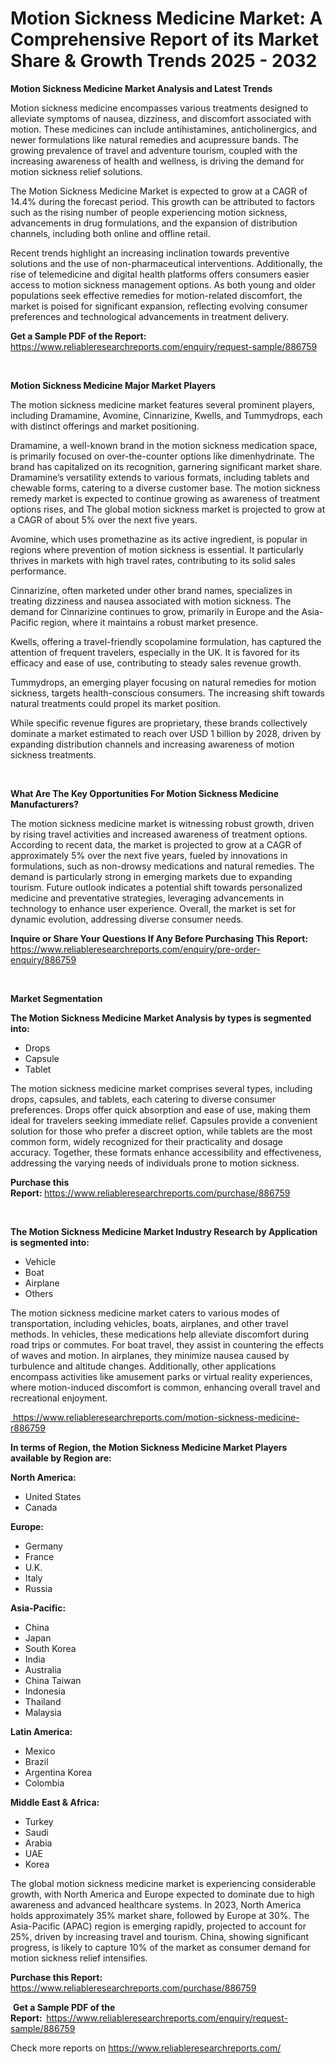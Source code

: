 <p><h1>Motion Sickness Medicine Market: A Comprehensive Report of its Market Share & Growth Trends 2025 - 2032</h1></p><p><strong>Motion Sickness Medicine Market Analysis and Latest Trends</strong></p>
<p><p>Motion sickness medicine encompasses various treatments designed to alleviate symptoms of nausea, dizziness, and discomfort associated with motion. These medicines can include antihistamines, anticholinergics, and newer formulations like natural remedies and acupressure bands. The growing prevalence of travel and adventure tourism, coupled with the increasing awareness of health and wellness, is driving the demand for motion sickness relief solutions.</p><p>The Motion Sickness Medicine Market is expected to grow at a CAGR of 14.4% during the forecast period. This growth can be attributed to factors such as the rising number of people experiencing motion sickness, advancements in drug formulations, and the expansion of distribution channels, including both online and offline retail. </p><p>Recent trends highlight an increasing inclination towards preventive solutions and the use of non-pharmaceutical interventions. Additionally, the rise of telemedicine and digital health platforms offers consumers easier access to motion sickness management options. As both young and older populations seek effective remedies for motion-related discomfort, the market is poised for significant expansion, reflecting evolving consumer preferences and technological advancements in treatment delivery.</p></p>
<p><strong>Get a Sample PDF of the Report:&nbsp;</strong> <a href="https://www.reliableresearchreports.com/enquiry/request-sample/886759?utm_campaign=2981&utm_medium=2&utm_source=Github&utm_content=ia&utm_term=08032025&utm_id=motion-sickness-medicine">https://www.reliableresearchreports.com/enquiry/request-sample/886759</a></p>
<p>&nbsp;</p>
<p><strong>Motion Sickness Medicine Major Market Players</strong></p>
<p><p>The motion sickness medicine market features several prominent players, including Dramamine, Avomine, Cinnarizine, Kwells, and Tummydrops, each with distinct offerings and market positioning. </p><p>Dramamine, a well-known brand in the motion sickness medication space, is primarily focused on over-the-counter options like dimenhydrinate. The brand has capitalized on its recognition, garnering significant market share. Dramamine’s versatility extends to various formats, including tablets and chewable forms, catering to a diverse customer base. The motion sickness remedy market is expected to continue growing as awareness of treatment options rises, and The global motion sickness market is projected to grow at a CAGR of about 5% over the next five years.</p><p>Avomine, which uses promethazine as its active ingredient, is popular in regions where prevention of motion sickness is essential. It particularly thrives in markets with high travel rates, contributing to its solid sales performance. </p><p>Cinnarizine, often marketed under other brand names, specializes in treating dizziness and nausea associated with motion sickness. The demand for Cinnarizine continues to grow, primarily in Europe and the Asia-Pacific region, where it maintains a robust market presence.</p><p>Kwells, offering a travel-friendly scopolamine formulation, has captured the attention of frequent travelers, especially in the UK. It is favored for its efficacy and ease of use, contributing to steady sales revenue growth.</p><p>Tummydrops, an emerging player focusing on natural remedies for motion sickness, targets health-conscious consumers. The increasing shift towards natural treatments could propel its market position.</p><p>While specific revenue figures are proprietary, these brands collectively dominate a market estimated to reach over USD 1 billion by 2028, driven by expanding distribution channels and increasing awareness of motion sickness treatments.</p></p>
<p>&nbsp;</p>
<p><strong>What Are The Key Opportunities For Motion Sickness Medicine Manufacturers?</strong></p>
<p><p>The motion sickness medicine market is witnessing robust growth, driven by rising travel activities and increased awareness of treatment options. According to recent data, the market is projected to grow at a CAGR of approximately 5% over the next five years, fueled by innovations in formulations, such as non-drowsy medications and natural remedies. The demand is particularly strong in emerging markets due to expanding tourism. Future outlook indicates a potential shift towards personalized medicine and preventative strategies, leveraging advancements in technology to enhance user experience. Overall, the market is set for dynamic evolution, addressing diverse consumer needs.</p></p>
<p><strong>Inquire or Share Your Questions If Any Before Purchasing This Report:</strong> <a href="https://www.reliableresearchreports.com/enquiry/pre-order-enquiry/886759?utm_campaign=2981&utm_medium=2&utm_source=Github&utm_content=ia&utm_term=08032025&utm_id=motion-sickness-medicine">https://www.reliableresearchreports.com/enquiry/pre-order-enquiry/886759</a></p>
<p>&nbsp;</p>
<p><strong>Market Segmentation</strong></p>
<p><strong>The Motion Sickness Medicine Market Analysis by types is segmented into:</strong></p>
<p><ul><li>Drops</li><li>Capsule</li><li>Tablet</li></ul></p>
<p><p>The motion sickness medicine market comprises several types, including drops, capsules, and tablets, each catering to diverse consumer preferences. Drops offer quick absorption and ease of use, making them ideal for travelers seeking immediate relief. Capsules provide a convenient solution for those who prefer a discreet option, while tablets are the most common form, widely recognized for their practicality and dosage accuracy. Together, these formats enhance accessibility and effectiveness, addressing the varying needs of individuals prone to motion sickness.</p></p>
<p><strong>Purchase this Report:&nbsp;</strong><a href="https://www.reliableresearchreports.com/purchase/886759?utm_campaign=2981&utm_medium=2&utm_source=Github&utm_content=ia&utm_term=08032025&utm_id=motion-sickness-medicine">https://www.reliableresearchreports.com/purchase/886759</a></p>
<p>&nbsp;</p>
<p><strong>The Motion Sickness Medicine Market Industry Research by Application is segmented into:</strong></p>
<p><ul><li>Vehicle</li><li>Boat</li><li>Airplane</li><li>Others</li></ul></p>
<p><p>The motion sickness medicine market caters to various modes of transportation, including vehicles, boats, airplanes, and other travel methods. In vehicles, these medications help alleviate discomfort during road trips or commutes. For boat travel, they assist in countering the effects of waves and motion. In airplanes, they minimize nausea caused by turbulence and altitude changes. Additionally, other applications encompass activities like amusement parks or virtual reality experiences, where motion-induced discomfort is common, enhancing overall travel and recreational enjoyment.</p></p>
<p><a href="https://www.reliableresearchreports.com/motion-sickness-medicine-r886759?utm_campaign=2981&utm_medium=2&utm_source=Github&utm_content=ia&utm_term=08032025&utm_id=motion-sickness-medicine">&nbsp;https://www.reliableresearchreports.com/motion-sickness-medicine-r886759</a></p>
<p><strong>In terms of Region, the Motion Sickness Medicine Market Players available by Region are:</strong></p>
<p>
    <p> <strong> North America: </strong>
        <ul>
            <li>United States</li>
            <li>Canada</li>
        </ul>
        </p> 
    <p> <strong> Europe: </strong>
        <ul>
            <li>Germany</li>
            <li>France</li>
            <li>U.K.</li>
            <li>Italy</li>
            <li>Russia</li>
        </ul>
        </p> 
    <p> <strong> Asia-Pacific: </strong>
        <ul>
            <li>China</li>
            <li>Japan</li>
            <li>South Korea</li>
            <li>India</li>
            <li>Australia</li>
            <li>China Taiwan</li>
            <li>Indonesia</li>
            <li>Thailand</li>
            <li>Malaysia</li>
        </ul>
        </p> 
    <p> <strong> Latin America: </strong>
        <ul>
            <li>Mexico</li>
            <li>Brazil</li>
            <li>Argentina Korea</li>
            <li>Colombia</li>
        </ul>
        </p> 
    <p> <strong> Middle East & Africa: </strong>
        <ul>
            <li>Turkey</li>
            <li>Saudi</li>
            <li>Arabia</li>
            <li>UAE</li>
            <li>Korea</li>
        </ul>
    </p>
    </p>
<p><p>The global motion sickness medicine market is experiencing considerable growth, with North America and Europe expected to dominate due to high awareness and advanced healthcare systems. In 2023, North America holds approximately 35% market share, followed by Europe at 30%. The Asia-Pacific (APAC) region is emerging rapidly, projected to account for 25%, driven by increasing travel and tourism. China, showing significant progress, is likely to capture 10% of the market as consumer demand for motion sickness relief intensifies.</p></p>
<p><strong>Purchase this Report: </strong><a href="https://www.reliableresearchreports.com/purchase/886759?utm_campaign=2981&utm_medium=2&utm_source=Github&utm_content=ia&utm_term=08032025&utm_id=motion-sickness-medicine">https://www.reliableresearchreports.com/purchase/886759</a></p>
<p>&nbsp;<strong>Get a Sample PDF of the Report:&nbsp;&nbsp;</strong><a href="https://www.reliableresearchreports.com/enquiry/request-sample/886759?utm_campaign=2981&utm_medium=2&utm_source=Github&utm_content=ia&utm_term=08032025&utm_id=motion-sickness-medicine">https://www.reliableresearchreports.com/enquiry/request-sample/886759</a></p>
<p><strong></strong></p>
<p>Check more reports on <a href="https://www.reliableresearchreports.com/?utm_campaign=2981&utm_medium=2&utm_source=Github&utm_content=ia&utm_term=08032025&utm_id=motion-sickness-medicine">https://www.reliableresearchreports.com/</a></p>